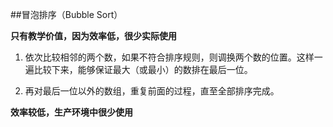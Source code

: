 ##冒泡排序（Bubble Sort）

**只有教学价值，因为效率低，很少实际使用**

1. 依次比较相邻的两个数，如果不符合排序规则，则调换两个数的位置。这样一遍比较下来，能够保证最大（或最小）的数排在最后一位。

2. 再对最后一位以外的数组，重复前面的过程，直至全部排序完成。

**效率较低，生产环境中很少使用**
